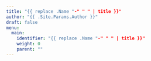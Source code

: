 ```yaml
---
title: "{{ replace .Name "-" " " | title }}"
author: "{{ .Site.Params.Author }}"
draft: false
menu:
  main:
    identifier: "{{ replace .Name "-" " " | title }}"
    weight: 0 
    parent: ""
---
```

